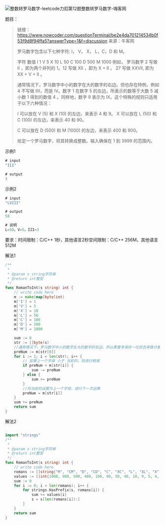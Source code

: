 # 

![整数转罗马数字-leetcode力扣第12题整数转罗马数字-嗨客网](https://haicoder.net/uploads/pic/datastruct/common-algorithm/15_%E6%95%B4%E6%95%B0%E8%BD%AC%E7%BD%97%E9%A9%AC%E6%95%B0%E5%AD%97.png)

题目：

> 链接：https://www.nowcoder.com/questionTerminal/be2e4da701214534b0f53f9d8f94ffa5?answerType=1&f=discussion
> 来源：牛客网
>
> 
>
> 罗马数字包含以下七种字符: I， V， X， L，C，D 和 M。
>
>  字符     数值
>  I       1
>  V       5
>  X       10
>  L       50
>  C       100
>  D       500
>  M       1000
>  例如， 罗马数字 2 写做 II ，即为两个并列的 1。12 写做 XII ，即为 X + II 。 27 写做 XXVII, 即为 XX + V + II 。
>
>  通常情况下，罗马数字中小的数字在大的数字的右边。但也存在特例，例如 4 不写做 IIII，而是 IV。数字 1 在数字 5 的左边，所表示的数等于大数 5 减小数 1 得到的数值 4 。同样地，数字 9 表示为 IX。这个特殊的规则只适用于以下六种情况：
>
>  I 可以放在 V (5) 和 X (10) 的左边，来表示 4 和 9。
>  X 可以放在 L (50) 和 C (100) 的左边，来表示 40 和 90。 
>
>   C 可以放在 D (500) 和 M (1000) 的左边，来表示 400 和 900。 
>
>   
>  
>
>  给定一个罗马数字，将其转换成整数。输入确保在 1 到 3999 的范围内。

示例1

```go
# input
"III"
```

```go
# output
3
```

示例2

```go
# input
"LVIII"
```

```go
# output
58
```

```go
# 说明
L=50，V=5，III=3
```

要求：时间限制：C/C++ 1秒，其他语言2秒空间限制：C/C++ 256M，其他语言512M

解法1

```go
/**
 *
 * @param s string字符串
 * @return int整型
 */
func RomanToInt(s string) int {
	// write code here
	m := make(map[byte]int)
	m['I'] = 1
	m['V'] = 5
	m['X'] = 10
	m['L'] = 50
	m['C'] = 100
	m['D'] = 500
	m['M'] = 1000

	sum := 0
	str := []byte(s)
	//通常情况下，罗马数字中小的数字在大的数字的右边。所以需要多保存一位状态来做计算,来判断做加法还是减法
	preNum := m[str[0]]
	for i := 1; i < len(str); i++ {
		// 如果上一个字母 小于 当前的，则进行相减
		if preNum < m[str[i]] {
			sum -= preNum
		} else {
			sum += preNum
		}
		//将当前的设置为上一个字母，进行下一次运算
		preNum = m[str[i]]
	}
	sum += preNum
	return sum
}
```

解法2

```go

import "strings"
/**
 *
 * @param s string字符串
 * @return int整型
 */
func RomanToInt(s string) int {
	// write code here
	romans := []string{"M", "CM", "D", "CD", "C", "XC", "L", "XL", "X", "IX", "V", "IV", "I"}
	values := []int{1000, 900, 500, 400, 100, 90, 50, 40, 10, 9, 5, 4, 1}
	sum := 0
	for i := 0; i < len(romans); i++ {
		for strings.HasPrefix(s, romans[i]) {
			sum += values[i]
			s = s[len(romans[i]):]
		}
	}
	return sum
}
```

